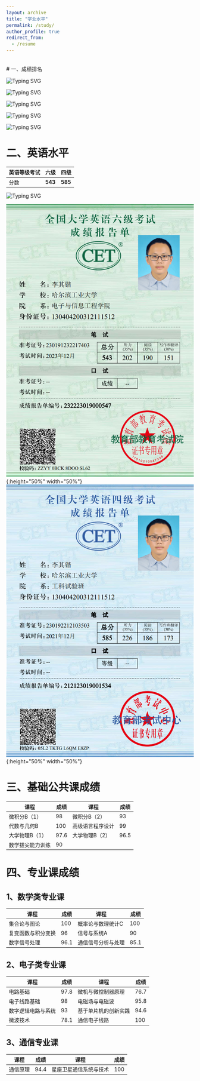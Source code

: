 ```yaml
---
layout: archive
title: "学业水平"
permalink: /study/
author_profile: true
redirect_from:
  - /resume
---
```

<br>
# 一、成绩排名

![Typing SVG](https://readme-typing-svg.herokuapp.com?font=Fira+Code&duration=1000&pause=1000&color=000000&multiline=true&repeat=false&random=false&width=435&lines=21%E7%BA%A7%E5%93%88%E5%B7%A5%E5%A4%A7%E7%94%B5%E4%BF%A1%E5%AD%A6%E9%99%A2330%E4%BA%BA%EF%BC%8C%E5%AD%A6%E5%88%86%E7%BB%A9%E6%8E%92%E5%90%8D2%2F330)

![Typing SVG](https://readme-typing-svg.herokuapp.com?font=Fira+Code&duration=1000&pause=1000&color=000000&multiline=true&repeat=false&random=false&width=435&lines=%E7%BB%BC%E6%B5%8B%E6%8E%92%E5%90%8D1%2F330)

![Typing SVG](https://readme-typing-svg.herokuapp.com?font=Fira+Code&duration=1000&pause=1000&color=000000&multiline=true&repeat=false&random=false&width=435&lines=%E9%80%9A%E4%BF%A1%E5%B7%A5%E7%A8%8B%E7%B3%BB110%E4%BA%BA%EF%BC%8C%E5%AD%A6%E5%88%86%E7%BB%A9%E6%8E%92%E5%90%8D2%2F110)

![Typing SVG](https://readme-typing-svg.herokuapp.com?font=Fira+Code&duration=1000&pause=1000&color=000000&multiline=true&repeat=false&random=false&width=435&lines=%E7%BB%BC%E6%B5%8B%E6%8E%92%E5%90%8D1%2F110)

![Typing SVG](https://readme-typing-svg.herokuapp.com?font=Fira+Code&duration=2000&pause=1000&color=CD0000&repeat=false&random=false&width=435&lines=%E5%A4%A7%E4%B8%80%E5%AD%A6%E5%B9%B4%E8%AE%A1%E7%AE%97%E6%9C%BA%E4%B8%8E%E7%94%B5%E5%AD%90%E9%80%9A%E4%BF%A1%E5%A4%A7%E7%B1%BB%E6%8E%92%E5%90%8D1%2F731)




# 二、英语水平

| 英语等级考试 | 六级 | 四级 |
| --- | --- | --- |
| 分数 | **543** | **585** |

![Typing SVG](https://readme-typing-svg.herokuapp.com?font=Fira+Code&pause=1000&color=0CB64A&repeat=false&random=false&width=435&lines=%E5%9B%9B%E5%85%AD%E7%BA%A7%E5%9D%87%E5%9C%A8%E5%A4%A7%E4%B8%80%E5%B9%B4%E7%BA%A7%E4%B8%80%E6%AC%A1%E6%80%A7%E9%80%9A%E8%BF%87%EF%BC%8C%E6%88%90%E7%BB%A9%E5%9D%87%E4%B8%BA%E8%A3%B8%E8%80%83)


![CET6](https://raw.githubusercontent.com/HITLqk/lqk/master/images/%E5%85%AD%E7%BA%A7%E8%AF%81%E4%B9%A6%E7%94%B5%E5%AD%90%E7%89%88.png){:height="50%" width="50%"}![CET4](https://raw.githubusercontent.com/HITLqk/lqk/master/images/%E5%9B%9B%E7%BA%A7%E8%AF%81%E4%B9%A6%E7%94%B5%E5%AD%90%E7%89%88.png){:height="50%" width="50%"}



# 三、基础公共课成绩

| 课程 | 成绩 | 课程 | 成绩 |
| --- | --- | --- | --- |
| 微积分B（1） | 98 | 微积分B（2） | 93 |
| 代数与几何B | 100 | 高级语言程序设计 | 99 |
| 大学物理B（1） | 97.6 | 大学物理B（2） | 96.5 |
| 数学拔尖能力训练 | 90 |  |  |



# 四、专业课成绩
## 1、数学类专业课

| 课程 | 成绩 | 课程 | 成绩 |
| --- | --- | --- | --- |
| 集合论与图论 | 100 | 概率论与数理统计C | 100 |
| 复变函数与积分变换 | 96 | 信号与系统A | 90 |
| 数字信号处理 | 96.1 | 通信信号分析与处理 | 85.1 |


## 2、电子类专业课

| 课程 | 成绩 | 课程 | 成绩 |
| --- | --- | --- | --- |
| 电路基础 | 97.8 | 微机与微控制器原理 | 76.7 |
| 电子线路基础 | 98 | 电磁场与电磁波 | 95.8 |
| 数字逻辑电路与系统 | 93 | 基于单片机的创新实践 | 94.6 |
| 微波技术 | 78.1 | 通信电子线路 | 100 |


## 3、通信专业课

| 课程 | 成绩 | 课程 | 成绩 |
| --- | --- | --- | --- |
| 通信原理 | 94.4 | 星座卫星通信系统与技术 | 100 |


